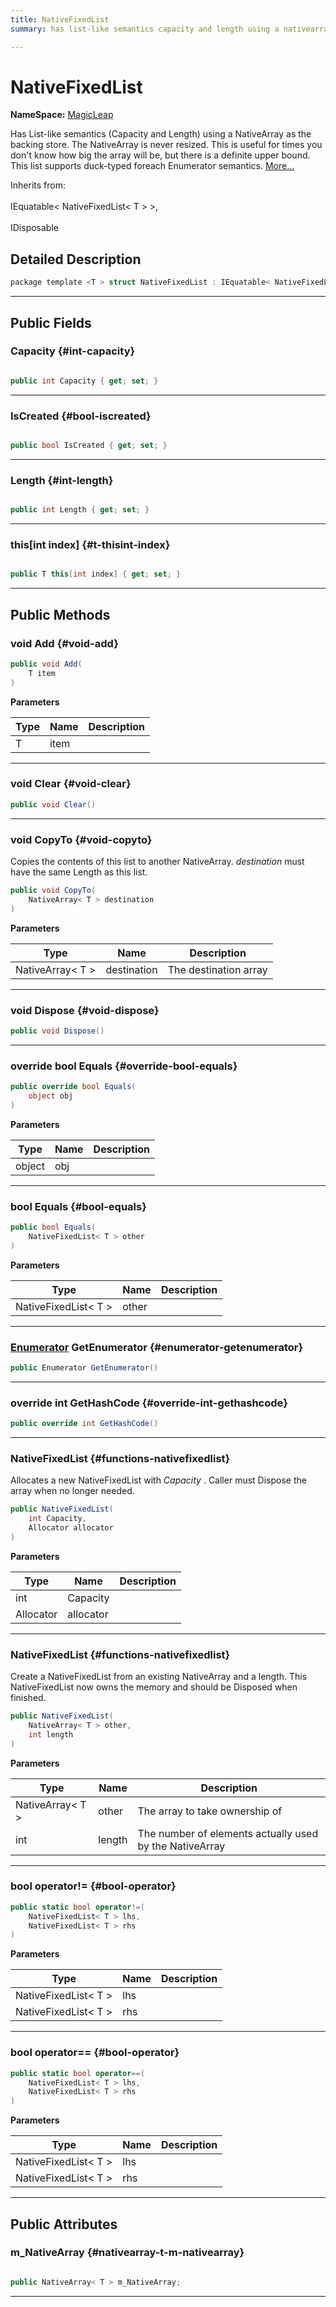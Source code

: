 ```yaml
---
title: NativeFixedList
summary: has list-like semantics capacity and length using a nativearray as the backing store. the nativearray is never resized. this is useful for times you don't know how big the array will be, but there is a definite upper bound. this list supports duck-typed foreach enumerator semantics. 

---
```


# NativeFixedList



**NameSpace:** 
[MagicLeap](/versioned_docs/version-02-Aug-2023/unity-api/api/UnityEngine.XR.MagicLeap/UnityEngine.XR.MagicLeap.md) 


Has List-like semantics (Capacity and Length) using a NativeArray as the backing store. The NativeArray is never resized. This is useful for times you don't know how big the array will be, but there is a definite upper bound. This list supports duck-typed foreach Enumerator semantics.   [More...](#detailed-description)  


Inherits from: <br></br>IEquatable< NativeFixedList< T > >,<br></br>IDisposable



## Detailed Description

```csharp
package template <T > struct NativeFixedList : IEquatable< NativeFixedList< T > > 
```






-----------



## Public Fields

### Capacity {#int-capacity}

```csharp

public int Capacity { get; set; }

```






-----------

### IsCreated {#bool-iscreated}

```csharp

public bool IsCreated { get; set; }

```






-----------

### Length {#int-length}

```csharp

public int Length { get; set; }

```






-----------

### this[int index] {#t-thisint-index}

```csharp

public T this[int index] { get; set; }

```






-----------

## Public Methods

### void Add {#void-add}

```csharp
public void Add(
    T item
)
```


**Parameters**

| Type | Name  | Description  | 
|--|--|--|
| T |item||






-----------

### void Clear {#void-clear}

```csharp
public void Clear()
```






-----------

### void CopyTo {#void-copyto}

Copies the contents of this list to another NativeArray. _destination_  must have the same Length as this list. 

```csharp
public void CopyTo(
    NativeArray< T > destination
)
```


**Parameters**

| Type | Name  | Description  | 
|--|--|--|
| NativeArray&lt; T &gt; |destination|The destination array|






-----------

### void Dispose {#void-dispose}

```csharp
public void Dispose()
```






-----------

### override bool Equals {#override-bool-equals}

```csharp
public override bool Equals(
    object obj
)
```


**Parameters**

| Type | Name  | Description  | 
|--|--|--|
| object |obj||






-----------

### bool Equals {#bool-equals}

```csharp
public bool Equals(
    NativeFixedList< T > other
)
```


**Parameters**

| Type | Name  | Description  | 
|--|--|--|
| NativeFixedList&lt; T &gt; |other||






-----------

### [Enumerator](/versioned_docs/version-02-Aug-2023/unity-api/api/UnityEngine.XR.MagicLeap/NativeFixedList/UnityEngine.XR.MagicLeap.NativeFixedList.Enumerator.md) GetEnumerator {#enumerator-getenumerator}

```csharp
public Enumerator GetEnumerator()
```






-----------

### override int GetHashCode {#override-int-gethashcode}

```csharp
public override int GetHashCode()
```






-----------

###  NativeFixedList {#functions-nativefixedlist}

Allocates a new NativeFixedList with _Capacity_ . Caller must Dispose the array when no longer needed. 

```csharp
public NativeFixedList(
    int Capacity,
    Allocator allocator
)
```


**Parameters**

| Type | Name  | Description  | 
|--|--|--|
| int |Capacity||
| Allocator |allocator||






-----------

###  NativeFixedList {#functions-nativefixedlist}

Create a NativeFixedList from an existing NativeArray and a length. This NativeFixedList now owns the memory and should be Disposed when finished. 

```csharp
public NativeFixedList(
    NativeArray< T > other,
    int length
)
```


**Parameters**

| Type | Name  | Description  | 
|--|--|--|
| NativeArray&lt; T &gt; |other|The array to take ownership of|
| int |length|The number of elements actually used by the NativeArray|






-----------

### bool operator!= {#bool-operator}

```csharp
public static bool operator!=(
    NativeFixedList< T > lhs,
    NativeFixedList< T > rhs
)
```


**Parameters**

| Type | Name  | Description  | 
|--|--|--|
| NativeFixedList&lt; T &gt; |lhs||
| NativeFixedList&lt; T &gt; |rhs||






-----------

### bool operator== {#bool-operator}

```csharp
public static bool operator==(
    NativeFixedList< T > lhs,
    NativeFixedList< T > rhs
)
```


**Parameters**

| Type | Name  | Description  | 
|--|--|--|
| NativeFixedList&lt; T &gt; |lhs||
| NativeFixedList&lt; T &gt; |rhs||






-----------

## Public Attributes

### m_NativeArray {#nativearray-t-m-nativearray}

```csharp

public NativeArray< T > m_NativeArray;

```






-----------


